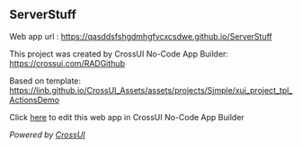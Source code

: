 ## ServerStuff
Web app url : https://qasddsfshgdmhgfvcxcsdwe.github.io/ServerStuff

This project was created by CrossUI No-Code App Builder: https://crossui.com/RADGithub

Based on template: https://linb.github.io/CrossUI_Assets/assets/projects/Simple/xui_project_tpl_ActionsDemo

Click [here](https://crossui.com/RADGithub/#!from=github&owner=qasddsfshgdmhgfvcxcsdwe&repo=ServerStuff) to edit this web app in CrossUI No-Code App Builder

<i>Powered by [CrossUI](https://crossui.com)</i>
